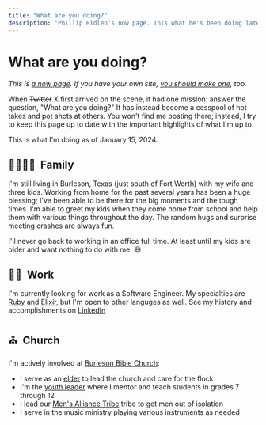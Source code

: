```yaml
---
title: "What are you doing?"
description: "Phillip Ridlen's now page. This what he's been doing lately, regardless of how updated his blog posts are."
---
```


# What are you doing?

_This is [a now page][now]. If you have your own site, [you should make
one][now], too._

When <s>Twitter</s> X first arrived on the scene, it had one mission: answer the
question, "What are you doing?" It has instead become a cesspool of hot takes
and pot shots at others. You won't find me posting there; instead, I try to
keep this page up to date with the important highlights of what I'm up to.

This is what I'm doing as of January 15, 2024.

[now]: https://nownownow.com/about

## 👨‍👩‍👦‍👦 &nbsp;Family

I'm still living in Burleson, Texas (just south of Fort Worth) with my wife and
three kids.  Working from home for the past several years has been a huge
blessing; I've been able to be there for the big moments and the tough times.
I'm able to greet my kids when they come home from school and help them with
various things throughout the day. The random hugs and surprise meeting crashes
are always fun.

I'll never go back to working in an office full time. At least until my kids are
older and want nothing to do with me. 😅

## 👨‍💻 &nbsp;Work

I'm currently looking for work as a Software Engineer. My specialties are [Ruby]
and [Elixir], but I'm open to other languges as well. See my history and
accomplishments on [LinkedIn]

[Elixir]: https://elixir-lang.org/
[Ruby]: https://ruby-lang.org/
[LinkedIn]: https://www.linkedin.com/in/philtr/

## ⛪️ &nbsp;Church

I'm actively involved at [Burleson Bible Church][bbc]:

- I serve as an [elder] to lead the church and care for the flock
- I'm the [youth leader][youth] where I mentor and teach students in grades 7 through 12
- I lead our [Men's Alliance Tribe][alliance] tribe to get men out of isolation
- I serve in the music ministry playing various instruments as needed

[bbc]:        https://burlesonbiblechurch.org
[youth]:      https://burlesonbiblechurch.org/students
[elder]:      https://burlesonbiblechurch.org/leadership
[alliance]:   https://mensalliancetribe.com/tribes/hilltop
